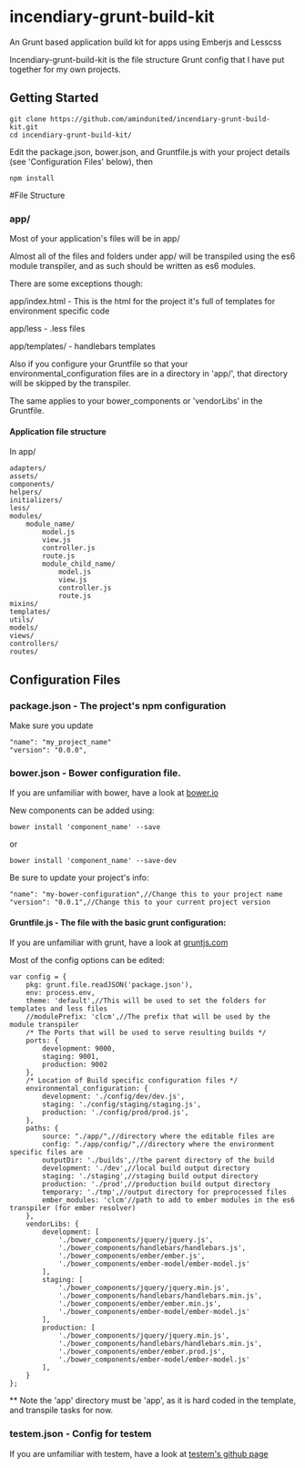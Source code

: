 incendiary-grunt-build-kit
==========================

An Grunt based application build kit for apps using Emberjs and Lesscss

Incendiary-grunt-build-kit is the file structure Grunt config that I have put together for my own projects.

## Getting Started
```
git clone https://github.com/amindunited/incendiary-grunt-build-kit.git
cd incendiary-grunt-build-kit/
```

Edit the package.json, bower.json, and Gruntfile.js with your project details (see 'Configuration Files' below), then

```
npm install
```

#File Structure

### app/

Most of your application's files will be in app/

Almost all of the files and folders under app/ will be transpiled using the es6 module transpiler, and as such should be written as es6 modules.

There are some exceptions though:

app/index.html - This is the html for the project it's full of templates for environment specific code

app/less - .less files

app/templates/ - handlebars templates

Also if you configure your Gruntfile so that your environmental_configuration files are in a directory in 'app/',  that directory will be skipped by the transpiler.

The same applies to your bower_components or 'vendorLibs' in the Gruntfile.

#### Application file structure
In app/
```
adapters/
assets/
components/
helpers/
initializers/
less/
modules/
	module_name/
		model.js
		view.js
		controller.js
		route.js
		module_child_name/
			model.js
			view.js
			controller.js
			route.js
mixins/
templates/
utils/
models/
views/
controllers/
routes/

```


## Configuration Files

### package.json - The project's npm configuration

Make sure you update
```
"name": "my_project_name"
"version": "0.0.0",
```

### bower.json - Bower configuration file.

If you are unfamiliar with bower, have a look at [bower.io](http://bower.io/)

New components can be added using:

```
bower install 'component_name' --save
```
or
```
bower install 'component_name' --save-dev
```
Be sure to update your project's info:

```
"name": "my-bower-configuration",//Change this to your project name
"version": "0.0.1",//Change this to your current project version
```


#### Gruntfile.js - The file with the basic grunt configuration:

If you are unfamiliar with grunt, have a look at [gruntjs.com](http://gruntjs.com/)

Most of the config options can be edited:

```
var config = {
	pkg: grunt.file.readJSON('package.json'),
	env: process.env,
	theme: 'default',//This will be used to set the folders for templates and less files
	//modulePrefix: 'clcm',//The prefix that will be used by the module transpiler
	/* The Ports that will be used to serve resulting builds */
	ports: {
		development: 9000,
		staging: 9001,
		production: 9002
	},
	/* Location of Build specific configuration files */
	environmental_configuration: {
		development: './config/dev/dev.js',
		staging: './config/staging/staging.js',
		production: './config/prod/prod.js',
	},
	paths: {
		source: "./app/",//directory where the editable files are
		config: "./app/config/",//directory where the environment specific files are
		outputDir: './builds',//the parent directory of the build
		development: './dev',//local build output directory
		staging: './staging',//staging build output directory
		production: './prod',//production build output directory
		temporary: './tmp',//output directory for preprocessed files
		ember_modules: 'clcm'//path to add to ember modules in the es6 transpiler (for ember resolver)
	},
	vendorLibs: {
		development: [
			'./bower_components/jquery/jquery.js',
			'./bower_components/handlebars/handlebars.js',
			'./bower_components/ember/ember.js',
			'./bower_components/ember-model/ember-model.js'
		],
		staging: [
			'./bower_components/jquery/jquery.min.js',
			'./bower_components/handlebars/handlebars.min.js',
			'./bower_components/ember/ember.min.js',
			'./bower_components/ember-model/ember-model.js'
		],
		production: [
			'./bower_components/jquery/jquery.min.js',
			'./bower_components/handlebars/handlebars.min.js',
			'./bower_components/ember/ember.prod.js',
			'./bower_components/ember-model/ember-model.js'
		],
	}
};
```
** Note the 'app' directory must be 'app', as it is hard coded in the template, and transpile tasks for now.


### testem.json - Config for testem
If you are unfamiliar with testem, have a look at [testem's github page](https://github.com/airportyh/testem)
